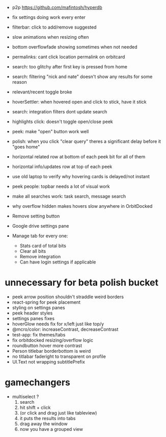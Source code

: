 - p2p https://github.com/mafintosh/hyperdb

- fix settings doing work every enter
- filterbar: click to add/remove suggested
- slow animations when resizing often
- bottom overflowfade showing sometimes when not needed

- permalinks: cant click location permalink on orbitcard
- search: too glitchy after first key is pressed from home
- search: filtering "nick and nate" doesn't show any results for some reason
- relevant/recent toggle broke
- hoverSettler: when hovered open and click to stick, have it stick
- search: integration filters dont update search
- highlights click: doesn't toggle open/close peek
- peek: make "open" button work well
- polish: when you click "clear query" theres a significant delay before it "goes home"
- horizontal related row at bottom of each peek bit for all of them
- horizontal info/updates row at top of each peek
- use old laptop to verify why hovering cards is delayed/not instant
- peek people: topbar needs a lot of visual work
- make all searches work: task search, message search
- why overflow hidden makes hovers slow anywhere in OrbitDocked
- Remove setting button
- Google drive settings pane
- Manage tab for every one:
  - Stats card of total bits
  - Clear all bits
  - Remove integration
  - Can have login settings if applicable

# unnecessary for beta polish bucket

- peek arrow position shouldn't straddle weird borders
- react-spring for peek placement
- styling on settings panes
- peek header styles
- settings panes fixes
- hoverGlow needs fix for x/left just like top/y
- @mcro/color: increaseContrast, decreaseContrast
- test-app: fix themes/tabs
- fix orbitdocked resizing/overflow logic
- roundbutton hover more contrast
- Person titlebar borderbottom is weird
- no titlabar faderight to transparent on profile
- UI.Text not wrapping subtitlePrefix

# gamechangers

- multiselect ?
  1.  search
  2.  hit shift + click
  3.  (or click and drag just like tableview)
  4.  it puts the results into tabs
  5.  drag away the window
  6.  now you have a grouped view
